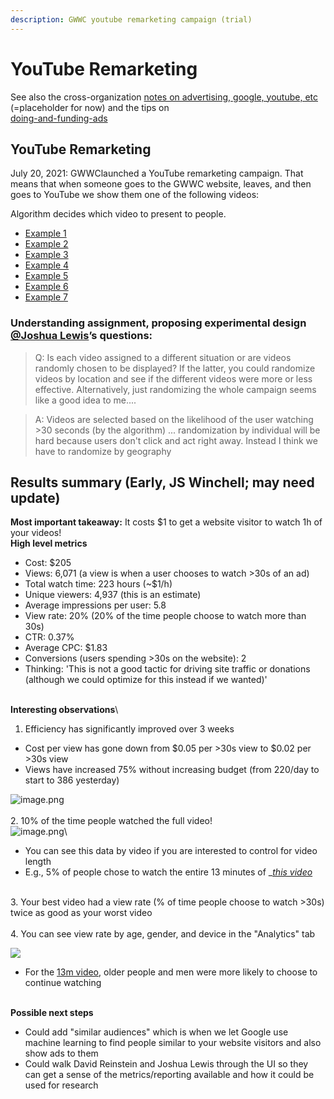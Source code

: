 ```yaml
---
description: GWWC youtube remarketing campaign (trial)
---
```


# YouTube Remarketing

See also the cross-organization [notes on advertising, google, youtube, etc](../../partner-organizations-and-trials/gwwc/broken-reference/) (=placeholder for now) and the tips on \
[doing-and-funding-ads](../../marketing-and-testing-opportunities-tools-tips/implementation-and-collecting-data-issues/doing-and-funding-ads/ "mention")

## YouTube Remarketing

July 20, 2021: GWWClaunched a YouTube remarketing campaign. That means that when someone goes to the GWWC website, leaves, and then goes to YouTube we show them one of the following videos:

Algorithm decides which video to present to people.

* [Example 1](https://www.youtube.com/watch?v=GYeDfRx8U7k\&t=12s)
* [Example 2](https://www.youtube.com/c/GivingWhatWeCanCommunity/videos)
* [Example 3](https://www.youtube.com/watch?v=sdo8m7aVB6I)
* [Example 4](https://www.youtube.com/watch?v=4vL2TuygAfg\&t=319s)
* [Example 5](https://www.youtube.com/watch?v=D4T-q1vAgzE)
* [Example 6](https://www.youtube.com/watch?v=41tlWqyD094\&t=92s)
* [Example 7](https://www.youtube.com/watch?v=JiG\_NrxIEns\&t=636s)

### Understanding assignment, proposing experimental design [@Joshua Lewis](https://givingexperiments.slack.com/team/U01UF8NJEAX)’s questions:

> Q: Is each video assigned to a different situation or are videos randomly chosen to be displayed? If the latter, you could randomize videos by location and see if the different videos were more or less effective. Alternatively, just randomizing the whole campaign seems like a good idea to me....

> A: Videos are selected based on the likelihood of the user watching >30 seconds (by the algorithm) ... randomization by individual will be hard because users don't click and act right away. Instead I think we have to randomize by geography

## Results summary (Early, JS Winchell; may need update)

**Most important takeaway:** It costs $1 to get a website visitor to watch 1h of your videos!\
**High level metrics**

* Cost: $205
* Views: 6,071 (a view is when a user chooses to watch >30s of an ad)
* Total watch time: 223 hours (\~$1/h)
* Unique viewers: 4,937 (this is an estimate)
* Average impressions per user: 5.8
* View rate: 20% (20% of the time people choose to watch more than 30s)
* CTR: 0.37%
* Average CPC: $1.83
* Conversions (users spending >30s on the website): 2
* Thinking: 'This is not a good tactic for driving site traffic or donations (although we could optimize for this instead if we wanted)'

\
**Interesting observations**\\

1. Efficiency has significantly improved over 3 weeks

* Cost per view has gone down from $0.05 per >30s view to $0.02 per >30s view
* Views have increased 75% without increasing budget (from 220/day to start to 386 yesterday)

![image.png](https://mail.google.com/mail/u/0?ui=2\&ik=afc4baae80\&attid=0.1\&permmsgid=msg-f:1707524504229278164\&th=17b2587d5fdc71d4\&view=fimg\&sz=s0-l75-ft\&attbid=ANGjdJ\_hDVdViEQapoi8ScvrQmqLSdETS8dJizmkF2nCh-yiZNjV-Lgmyu3ltc45oKsT-3wa6VLhF1HDDlGbLcKG7\_84nFMhLqFMqxtQsHev77tBlSsXMcNqmJxUO1s\&disp=emb\&realattid=ii\_ks32th160)\
\
2\. 10% of the time people watched the full video!\
![image.png](https://mail.google.com/mail/u/0?ui=2\&ik=afc4baae80\&attid=0.2\&permmsgid=msg-f:1707524504229278164\&th=17b2587d5fdc71d4\&view=fimg\&sz=s0-l75-ft\&attbid=ANGjdJ-cfbGoRTUjeXUVWj7KrfwlgOXv-aaI7hKW\_V2TMOS4hHs6FSFxZAvV5UhT25gbw-mOVAVPUjPwhfOhlBaKGMIymL73JqKK7YvjWh4A\_95d6oaHonjEKyFAHk8\&disp=emb\&realattid=ii\_ks33a1z92)\\

* You can see this data by video if you are interested to control for video length
* E.g., 5% of people chose to watch the entire 13 minutes of \_[_this video_](https://www.youtube.com/watch?v=41tlWqyD094)

\
3\. Your best video had a view rate (% of time people choose to watch >30s) twice as good as your worst video\
\
4\. You can see view rate by age, gender, and device in the "Analytics" tab

![](https://mail.google.com/mail/u/0?ui=2\&ik=afc4baae80\&attid=0.3\&permmsgid=msg-f:1707524504229278164\&th=17b2587d5fdc71d4\&view=fimg\&sz=s0-l75-ft\&attbid=ANGjdJ\_Ax\_VUEXUHn1\_WZXK-af52waOROoud5baKCg316S\_tsoS2hLprlCb9FgQDDWPB9pXlKQxvPRIqr1kLRDj5AMZkHCo4-Lz1wNsabKNpKn\_d4pdNKuapBvwjchY\&disp=emb\&realattid=ii\_ks33e7h74)

* For the [13m video](https://www.youtube.com/watch?v=sdo8m7aVB6I\&t=108s), older people and men were more likely to choose to continue watching

\
**Possible next steps**

* Could add "similar audiences" which is when we let Google use machine learning to find people similar to your website visitors and also show ads to them
* Could walk David Reinstein and Joshua Lewis through the UI so they can get a sense of the metrics/reporting available and how it could be used for research
